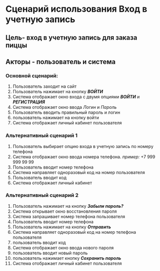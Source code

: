 # Сценарий использования Вход в учетную запись 
## Цель- вход в учетную запись для заказа пиццы 
## Акторы - пользователь и система 
### Основной сценарий:
1. Пользователь заходит на сайт 
2. Пользователь нажимает на кнопку ***ВОЙТИ***
3. Система отображает окно входа с двумя опциями ***ВОЙТИ*** и ***РЕГИСТРАЦИЯ***
4. Система отображает окно ввода *Логин* и *Пароль*
5. Пользователь вводить правильный пароль и логин 
6. пользователь нажимает на кнопку войти 
7. Система отображает личный кабинет пользователя 

### Альтернативный сценарий 1 ###
1. Пользователь выбирает опцию входа в учетную запись  по номеру телефона
2. Система отображает окно ввода номера телефона. *пример:* +7 999 999 99 99
3. Пользователь вводит номер телефона 
4. Система направляет одноразовый код на номер пользователя 
5. Пользователь вводит код 
6. Система отображает личный кабинет 

### Альтернативный сценарий 2 ###
1. Пользователь нажимает на кнопку ***Забыли пароль?***
2. Система открывает окно восстановления пароля 
3. Система запрашивает номер телефона пользователя 
4. Пользователь вводит номер телефона 
5. Пользователь нажимает на кнопку ***Отправить***
6. Система направляет одноразовый код на номер телефона пользователя 
7. пользователь вводит код
8. Система отображает окно ввода нового пароля 
9. пользователь вводит новый пароль 
10. пользователь нажимает кнопку ***Сохранить пароль***
11. Система отображает личный кабинет пользователя  
